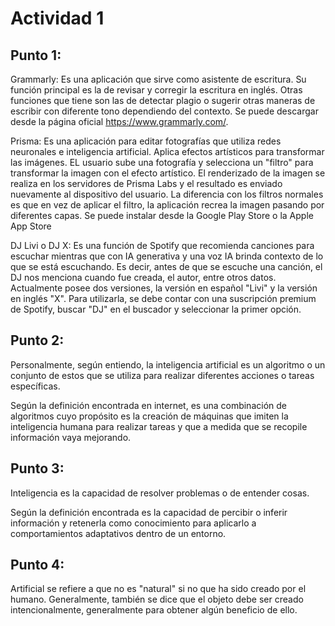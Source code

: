 # Actividad 1

## Punto 1:

Grammarly: Es una aplicación que sirve como asistente de escritura. Su función principal es la de
revisar y corregir la escritura en inglés. Otras funciones que tiene son las de detectar plagio o sugerir
otras maneras de escribir con diferente tono dependiendo del contexto. Se puede descargar
desde la página oficial https://www.grammarly.com/.

Prisma: Es una aplicación para editar fotografías que utiliza redes neuronales e inteligencia artificial. Aplica efectos artísticos para transformar las imágenes. EL usuario sube una fotografía y selecciona un "filtro" para transformar la imagen con el efecto artístico. El renderizado de la imagen se realiza en los servidores de Prisma Labs y el resultado es enviado nuevamente al dispositivo del usuario. La diferencia con los filtros normales es que en vez de aplicar el filtro, la aplicación recrea la imagen pasando por diferentes capas. Se puede instalar desde la Google Play Store o la Apple App Store

DJ Livi o DJ X: Es una función de Spotify que recomienda canciones para escuchar mientras que con IA generativa y una voz IA brinda contexto de lo que se está escuchando. Es decir, antes de que se escuche una canción, el DJ nos menciona cuando fue creada, el autor, entre otros datos. Actualmente posee dos versiones, la versión en español "Livi" y la versión en inglés "X". Para utilizarla, se debe contar con una suscripción premium de Spotify, buscar "DJ" en el buscador y seleccionar la primer opción.

## Punto 2:
Personalmente, según entiendo, la inteligencia artificial es un algoritmo o un conjunto de estos que se utiliza para realizar diferentes acciones o tareas específicas.

Según la definición encontrada en internet, es una combinación de algoritmos cuyo propósito es la creación de máquinas que imiten la inteligencia humana para realizar tareas y que a medida que se recopile información vaya mejorando.

## Punto 3:
Inteligencia es la capacidad de resolver problemas o de entender cosas.

Según la definición encontrada es la capacidad de percibir o inferir información y retenerla como conocimiento para aplicarlo a comportamientos adaptativos dentro de un entorno.

## Punto 4:
Artificial se refiere a que no es "natural" si no que ha sido creado por el humano. Generalmente, también se dice que el objeto debe ser creado intencionalmente, generalmente para obtener algún beneficio de ello. 
